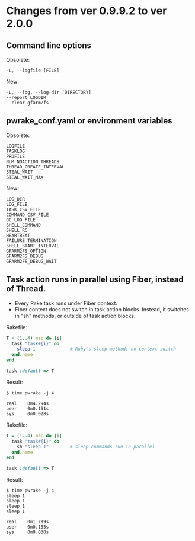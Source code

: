 # Changes from ver 0.9.9.2 to ver 2.0.0

## Command line options

Obsolete:

    -L, --logfile [FILE]

New:

    -L, --log, --log-dir [DIRECTORY]
    --report LOGDIR
    --clear-gfarm2fs


## pwrake_conf.yaml or environment variables

Obsolete:

    LOGFILE
    TASKLOG
    PROFILE
    NUM_NOACTION_THREADS
    THREAD_CREATE_INTERVAL
    STEAL_WAIT
    STEAL_WAIT_MAX

New:

    LOG_DIR
    LOG_FILE
    TASK_CSV_FILE
    COMMAND_CSV_FILE
    GC_LOG_FILE
    SHELL_COMMAND
    SHELL_RC
    HEARTBEAT
    FAILURE_TERMINATION
    SHELL_START_INTERVAL
    GFARM2FS_OPTION
    GFARM2FS_DEBUG
    GFARM2FS_DEBUG_WAIT

## Task action runs in parallel using Fiber, instead of Thread.
* Every Rake task runs under Fiber context.
* Fiber context does not switch in task action blocks.
Instead, it switches in "sh" methods, or outside of task action blocks.

Rakefile:
```ruby
T = (1..4).map do |i|
  task "task#{i}" do
    sleep 1             # Ruby's sleep method: no context switch
  end.name
end

task :default => T
```

Result:

    $ time pwrake -j 4
    
    real	0m4.294s
    user	0m0.151s
    sys     0m0.028s

Rakefile:
```ruby
T = (1..4).map do |i|
  task "task#{i}" do
    sh "sleep 1"        # sleep commands run in parallel
  end.name
end

task :default => T
```

Result:

    $ time pwrake -j 4
    sleep 1
    sleep 1
    sleep 1
    sleep 1
    
    real	0m1.299s
    user	0m0.155s
    sys     0m0.030s
